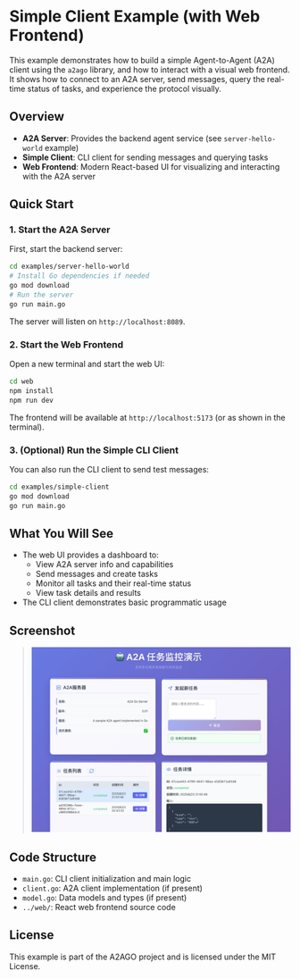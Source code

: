 # Simple Client Example (with Web Frontend)

This example demonstrates how to build a simple Agent-to-Agent (A2A) client using the `a2ago` library, and how to interact with a visual web frontend. It shows how to connect to an A2A server, send messages, query the real-time status of tasks, and experience the protocol visually.

## Overview

- **A2A Server**: Provides the backend agent service (see `server-hello-world` example)
- **Simple Client**: CLI client for sending messages and querying tasks
- **Web Frontend**: Modern React-based UI for visualizing and interacting with the A2A server

## Quick Start

### 1. Start the A2A Server

First, start the backend server:

```bash
cd examples/server-hello-world
# Install Go dependencies if needed
go mod download
# Run the server
go run main.go
```

The server will listen on `http://localhost:8089`.

### 2. Start the Web Frontend

Open a new terminal and start the web UI:

```bash
cd web
npm install
npm run dev
```

The frontend will be available at `http://localhost:5173` (or as shown in the terminal).

### 3. (Optional) Run the Simple CLI Client

You can also run the CLI client to send test messages:

```bash
cd examples/simple-client
go mod download
go run main.go
```

## What You Will See

- The web UI provides a dashboard to:
  - View A2A server info and capabilities
  - Send messages and create tasks
  - Monitor all tasks and their real-time status
  - View task details and results
- The CLI client demonstrates basic programmatic usage

## Screenshot

> ![example.png](example.png)


## Code Structure

- `main.go`: CLI client initialization and main logic
- `client.go`: A2A client implementation (if present)
- `model.go`: Data models and types (if present)
- `../web/`: React web frontend source code

## License

This example is part of the A2AGO project and is licensed under the MIT License. 